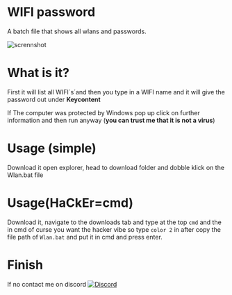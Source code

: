 # WIFI password 
A batch file that shows all wlans and passwords.


![scrennshot](https://github.com/Chirooon/Password/assets/155199793/eaa2619a-6c52-4665-a166-50d919f751ab)



# What is it?
First it will list all WIFI´s´and then you type in a WIFI name and it will give the password out under **Keycontent**

If The computer was protected by Windows pop up click on further information and then run anyway (**you can trust me that it is not a virus**)

# Usage (simple)
Download it open explorer, head to download folder and dobble klick on the Wlan.bat file 

# Usage(HaCkEr=cmd)
Download it, navigate to the downloads tab and type at the top `cmd` and the in cmd of curse you want the hacker vibe so type `color 2` in after copy the file path of `Wlan.bat` and put it in cmd and press enter.

# Finish
If no contact me on discord [![Discord](https://img.shields.io/badge/Add_me_on-Discord-blue.svg)](https://discord.com/users/chiron6750)
